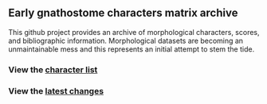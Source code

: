 ## Early gnathostome characters matrix archive

This github project provides an archive of morphological characters, scores, and bibliographic information.
Morphological datasets are becoming an unmaintainable mess and this represents an initial attempt to stem the tide.

### View the [character list](https://mbrazeau.github.io/gnathostome_characters/MATRIX_MASTER.html)
### View the [latest changes](https://mbrazeau.github.io/gnathostome_characters/changelog.html)

